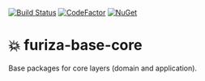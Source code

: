 [![Build Status](https://dev.azure.com/ivanborges/Furiza.Base/_apis/build/status/ivanborges.furiza-base-core)](https://dev.azure.com/ivanborges/Furiza.Base/_build/latest?definitionId=2)
[![CodeFactor](https://www.codefactor.io/repository/github/ivanborges/furiza-base-core/badge)](https://www.codefactor.io/repository/github/ivanborges/furiza-base-core)
[![NuGet](https://img.shields.io/nuget/v/Furiza.Base.Core.SeedWork.svg)](https://www.nuget.org/packages?q=furiza.base.core)
# :boom: furiza-base-core
Base packages for core layers (domain and application).
